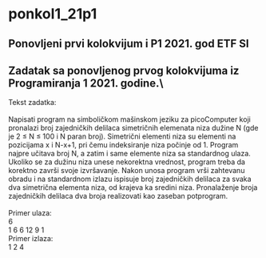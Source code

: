 # ponkol1_21p1
Ponovljeni prvi kolokvijum i P1 2021. god ETF SI
---
Zadatak sa ponovljenog prvog kolokvijuma iz Programiranja 1 2021. godine.\
---
Tekst zadatka:\
\
Napisati program na simboličkom mašinskom jeziku za picoComputer koji pronalazi broj zajedničkih
delilaca simetričnih elemenata niza dužine N (gde je 2 ≤ N ≤ 100 i N paran broj). Simetrični elementi
niza su elementi na pozicijama x i N-x+1, pri čemu indeksiranje niza počinje od 1. Program najpre
učitava broj N, a zatim i same elemente niza sa standardnog ulaza. Ukoliko se za dužinu niza unese
nekorektna vrednost, program treba da korektno završi svoje izvršavanje. Nakon unosa program vrši
zahtevanu obradu i na standardnom izlazu ispisuje broj zajedničkih delilaca za svaka dva simetrična
elementa niza, od krajeva ka sredini niza. Pronalaženje broja zajedničkih delilaca dva broja realizovati
kao zaseban potprogram.\
\
Primer ulaza:\
6\
1 6 6 12 9 1\
Primer izlaza:\
1 2 4
